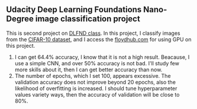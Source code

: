 ## Udacity Deep Learning Foundations Nano-Degree image classification project

This is second project on [DLFND class](https://www.udacity.com/course/deep-learning-nanodegree-foundation--nd101). In this project, I classify images from the [CIFAR-10 dataset](https://www.cs.toronto.edu/~kriz/cifar.html), and I access the [floydhub.com](https://www.floydhub.com) for using GPU on this project.

1. I can get 64.4% accuracy, I know that it is not a high result. Beacause, I use a simple CNN, and over 50% accuracy is not bad. I'll study few more skills about it, then I can get better accuracy than now.
2. The number of epochs, which I set 100, appears excessive. The validation accuracy does not improve beyond 20 epochs, also the likelihood of overfitting is increased. I should tune hyperparameter values variety ways, then the accuracy of validation will be close to 80%.

